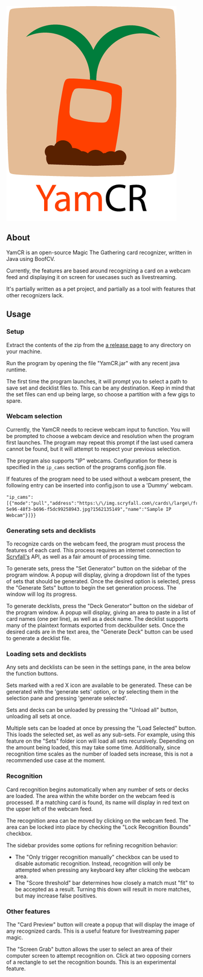 ![YamCR Banner](readmeImages/YamCRBanner.png)

## About

YamCR is an open-source Magic The Gathering card recognizer, written in Java using BoofCV.

Currently, the features are based around recognizing a card on a webcam feed and displaying it on screen for usecases such as livestreaming.

It's partially written as a pet project, and partially as a tool with features that other recognizers lack.

## Usage

### Setup

Extract the contents of the zip from the [a release page](/releases/latest) to any directory on your machine.

Run the program by opening the file "YamCR.jar" with any recent java runtime.

The first time the program launches, it will prompt you to select a path to save set and decklist files to. This can be any destination. Keep in mind that the set files can end up being large, so choose a partition with a few gigs to spare.

### Webcam selection

Currently, the YamCR needs to recieve webcam input to function. You will be prompted to choose a webcam device and resolution when the program first launches. The program may
repeat this prompt if the last used camera cannot be found, but it will attempt to respect your previous selection.

The program also supports "IP" webcams. Configuration for these is specified in the ```ip_cams``` section of the programs config.json file.

If features of the program need to be used without a webcam present, the following entry can be inserted into config.json to use a 'Dummy' webcam.

```
"ip_cams":[{"mode":"pull","address":"https:\/\/img.scryfall.com\/cards\/large\/front\/0\/a\/0a426922-5e96-48f3-b696-f5dc99258943.jpg?1562135149","name":"Sample IP Webcam"}]}}
```

### Generating sets and decklists

To recognize cards on the webcam feed, the program must process the features of each card. This process requires an internet connection to [Scryfall's](https://scryfall.com) API, as well as
a fair amount of processing time.

To generate sets, press the "Set Generator" button on the sidebar of the program window. A popup will display, giving a dropdown list of the types of sets
that should be generated. Once the desired option is selected, press the "Generate Sets" button to begin the set generation process. The window will log its progress.

To generate decklists, press the "Deck Generator" button on the sidebar of the program window. A popup will display, giving an area to paste in a list of card names (one per line), as well as a
deck name. The decklist supports many of the plaintext formats exported from deckbuilder sets. Once the desired cards are in the text area, the "Generate Deck" button can be used to generate a decklist file.

### Loading sets and decklists

Any sets and decklists can be seen in the settings pane, in the area below the function buttons.

Sets marked with a red X icon are available to be generated. These can be generated with the 'generate sets' option, or by selecting them in the selection pane and pressing 'generate selected'. 

Sets and decks can be unloaded by pressing the "Unload all" button, unloading all sets at once.

Multiple sets can be loaded at once by pressing the "Load Selected" button. This loads the selected set, as well as any sub-sets. For example, using this feature on the "Sets" folder icon will load all sets recursively. Depending on the amount being loaded, this may take some time. Additionally, since recognition time scales as the number of loaded sets increase, this is not a recommended use case at the moment.

### Recognition

Card recognition begins automatically when any number of sets or decks are loaded. The area within the white border on the webcam feed is processed. If a matching card is found, its name will display
in red text on the upper left of the webcam feed. 

The recognition area can be moved by clicking on the webcam feed. The area can be locked into place by checking the "Lock Recognition Bounds" checkbox.

The sidebar provides some options for refining recognition behavior:
- The "Only trigger recognition manually" checkbox can be used to disable automatic recognition. Instead, recognition will only be attempted when pressing any keyboard key after clicking the webcam area.
- The "Score threshold" bar determines how closely a match must "fit" to be accepted as a result. Turning this down will result in more matches, but may increase false positives.

### Other features

The "Card Preview" button will create a popup that will display the image of any recognized cards. This is a useful feature for livestreaming paper magic.

The "Screen Grab" button allows the user to select an area of their computer screen to attempt recognition on. Click at two opposing corners of a rectangle to set the recognition bounds. This is an experimental feature.
